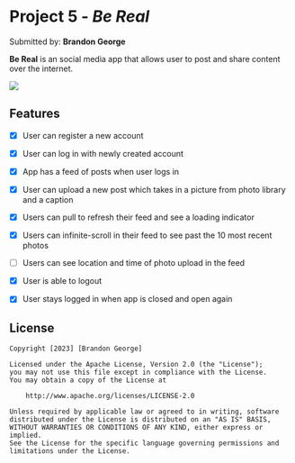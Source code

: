 # Project 5 - *Be Real*

Submitted by: **Brandon George**

**Be Real** is an social media app that allows user to post and share content over the internet.

<div>
    <a href="https://www.loom.com/share/9f4ca4aca910414896d4fe92203cb846">
    </a>
    <a href="https://www.loom.com/share/9f4ca4aca910414896d4fe92203cb846">
      <img style="max-width:300px;" src="https://cdn.loom.com/sessions/thumbnails/9f4ca4aca910414896d4fe92203cb846-with-play.gif">
    </a>
  </div>

## Features

- [x] User can register a new account
- [x] User can log in with newly created account
- [x] App has a feed of posts when user logs in
- [x] User can upload a new post which takes in a picture from photo library and a caption	

- [x] Users can pull to refresh their feed and see a loading indicator
- [x] Users can infinite-scroll in their feed to see past the 10 most recent photos
- [ ] Users can see location and time of photo upload in the feed	
- [x] User is able to logout
- [x] User stays logged in when app is closed and open again	


## License

    Copyright [2023] [Brandon George]

    Licensed under the Apache License, Version 2.0 (the "License");
    you may not use this file except in compliance with the License.
    You may obtain a copy of the License at

        http://www.apache.org/licenses/LICENSE-2.0

    Unless required by applicable law or agreed to in writing, software
    distributed under the License is distributed on an "AS IS" BASIS,
    WITHOUT WARRANTIES OR CONDITIONS OF ANY KIND, either express or implied.
    See the License for the specific language governing permissions and
    limitations under the License.
